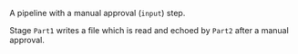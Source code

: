 A pipeline with a manual approval (`input`) step.

Stage `Part1` writes a file which is read and echoed by `Part2` after a manual approval.